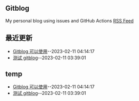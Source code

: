 ## Gitblog
My personal blog using issues and GitHub Actions
[RSS Feed](https://raw.githubusercontent.com/weqopy/gitblog/main/feed.xml)
## 最近更新
- [Gitblog 可以使用](https://github.com/weqopy/gitblog/issues/2)--2023-02-11 04:14:17
- [测试 gitblog](https://github.com/weqopy/gitblog/issues/1)--2023-02-11 03:39:01
## temp
- [Gitblog 可以使用](https://github.com/weqopy/gitblog/issues/2)--2023-02-11 04:14:17
- [测试 gitblog](https://github.com/weqopy/gitblog/issues/1)--2023-02-11 03:39:01
